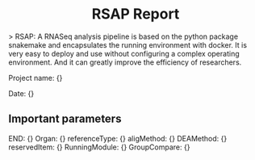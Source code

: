 <div align="center"><h1>RSAP Report</h1></div>
>   RSAP: A RNASeq analysis pipeline is based on the python package snakemake and encapsulates the running environment with docker. It is very easy to deploy and use without configuring a complex operating environment. And it can greatly improve the efficiency of researchers.

Project name: {}

Date: {}

## Important parameters
END: {} 
Organ: {} 
referenceType: {}
aligMethod: {} 
DEAMethod: {} 
reservedItem: {} 
RunningModule: {} 
GroupCompare: {} 

